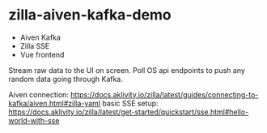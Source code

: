 # zilla-aiven-kafka-demo

- Aiven Kafka
- Zilla SSE
- Vue frontend

Stream raw data to the UI on screen. Poll OS api endpoints to push any random data going through Kafka.

Aiven connection: https://docs.aklivity.io/zilla/latest/guides/connecting-to-kafka/aiven.html#zilla-yaml
basic SSE setup: https://docs.aklivity.io/zilla/latest/get-started/quickstart/sse.html#hello-world-with-sse
